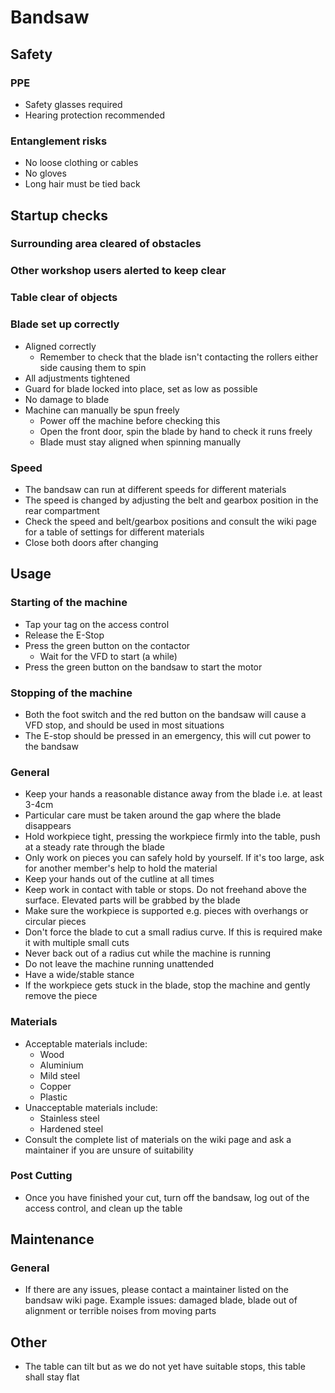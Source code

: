 # Bandsaw

## Safety

### PPE

* Safety glasses required
* Hearing protection recommended

### Entanglement risks

* No loose clothing or cables
* No gloves
* Long hair must be tied back

## Startup checks

### Surrounding area cleared of obstacles

### Other workshop users alerted to keep clear

### Table clear of objects

### Blade set up correctly

* Aligned correctly
  * Remember to check that the blade isn't contacting the rollers either side causing them to spin
* All adjustments tightened
* Guard for blade locked into place, set as low as possible
* No damage to blade
* Machine can manually be spun freely
  * Power off the machine before checking this
  * Open the front door, spin the blade by hand to check it runs freely
  * Blade must stay aligned when spinning manually

### Speed

* The bandsaw can run at different speeds for different materials
* The speed is changed by adjusting the belt and gearbox position in the rear compartment
* Check the speed and belt/gearbox positions and consult the wiki page for a table of settings for different materials
* Close both doors after changing

## Usage

### Starting of the machine

* Tap your tag on the access control
* Release the E-Stop
* Press the green button on the contactor
  * Wait for the VFD to start (a while)
* Press the green button on the bandsaw to start the motor

### Stopping of the machine

* Both the foot switch and the red button on the bandsaw will cause a VFD stop, and should be used in most situations
* The E-stop should be pressed in an emergency, this will cut power to the bandsaw

### General

* Keep your hands a reasonable distance away from the blade i.e. at least 3-4cm
* Particular care must be taken around the gap where the blade disappears
* Hold workpiece tight, pressing the workpiece firmly into the table, push at a steady rate through the blade
* Only work on pieces you can safely hold by yourself. If it's too large, ask for another member's help to hold the material
* Keep your hands out of the cutline at all times
* Keep work in contact with table or stops. Do not freehand above the surface. Elevated parts will be grabbed by the blade
* Make sure the workpiece is supported e.g. pieces with overhangs or circular pieces
* Don't force the blade to cut a small radius curve. If this is required make it with multiple small cuts
* Never back out of a radius cut while the machine is running
* Do not leave the machine running unattended
* Have a wide/stable stance
* If the workpiece gets stuck in the blade, stop the machine and gently remove the piece

### Materials

* Acceptable materials include:
  * Wood
  * Aluminium
  * Mild steel
  * Copper
  * Plastic
* Unacceptable materials include:
  * Stainless steel
  * Hardened steel
* Consult the complete list of materials on the wiki page and ask a maintainer if you are unsure of suitability

### Post Cutting

* Once you have finished your cut, turn off the bandsaw, log out of the access control, and clean up the table

## Maintenance

### General

* If there are any issues, please contact a maintainer listed on the bandsaw wiki page. Example issues: damaged blade, blade out of alignment or terrible noises from moving parts

## Other

* The table can tilt but as we do not yet have suitable stops, this table shall stay flat
